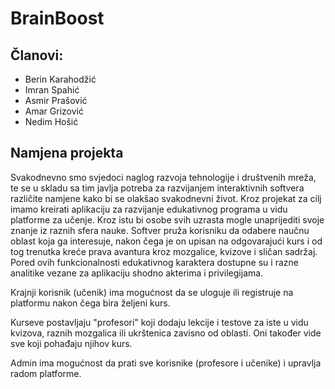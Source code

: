 # BrainBoost

## Članovi:
* Berin Karahodžić
* Imran Spahić
* Asmir Prašović
* Amar Grizović
* Nedim Hošić

## Namjena projekta 
Svakodnevno smo svjedoci naglog razvoja tehnologije i društvenih mreža, te se u skladu sa tim javlja potreba za razvijanjem interaktivnih softvera različite namjene kako bi se olakšao svakodnevni život. Kroz projekat za cilj imamo kreirati aplikaciju za razvijanje edukativnog programa u vidu platforme za učenje. Kroz istu bi osobe svih uzrasta mogle unaprijediti svoje znanje iz raznih sfera nauke. Softver pruža korisniku da odabere naučnu oblast koja ga interesuje, nakon čega je on upisan na odgovarajući kurs i od tog trenutka kreće prava avantura kroz mozgalice, kvizove i sličan sadržaj. Pored ovih funkcionalnosti edukativnog karaktera dostupne su i razne analitike vezane za aplikaciju shodno akterima i privilegijama.

Krajnji korisnik (učenik) ima mogućnost da se uloguje ili registruje na platformu nakon čega bira željeni kurs.

Kurseve postavljaju "profesori" koji dodaju lekcije i testove za iste u vidu kvizova, raznih mozgalica ili ukrštenica zavisno od oblasti.
Oni također vide sve koji pohađaju njihov kurs.

Admin ima mogućnost da prati sve korisnike (profesore i učenike) i upravlja radom platforme.
